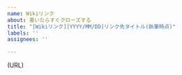 ```yaml
---
name: Wikiリンク
about: 書いたらすぐクローズする
title: "[Wikiリンク][YYYY/MM/DD]リンク先タイトル(執筆時点)"
labels: ''
assignees: ''

---
```


(URL)
